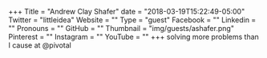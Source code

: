 +++
Title = "Andrew Clay Shafer"
date = "2018-03-19T15:22:49-05:00"
Twitter = "littleidea"
Website = ""
Type = "guest"
Facebook = ""
Linkedin = ""
Pronouns = ""
GitHub = ""
Thumbnail = "img/guests/ashafer.png"
Pinterest = ""
Instagram = ""
YouTube = ""
+++
solving more problems than I cause at @pivotal
